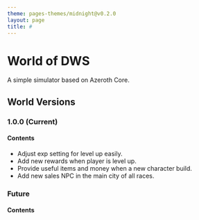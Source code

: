 ```yaml
---
theme: pages-themes/midnight@v0.2.0
layout: page
title: #
---
```


# World of DWS

A simple simulator based on Azeroth Core.

## World Versions

### 1.0.0 (Current)

#### Contents

* Adjust exp setting for level up easily.
* Add new rewards when player is level up.
* Provide useful items and money when a new character build.
* Add new sales NPC in the main city of all races.


### Future

#### Contents